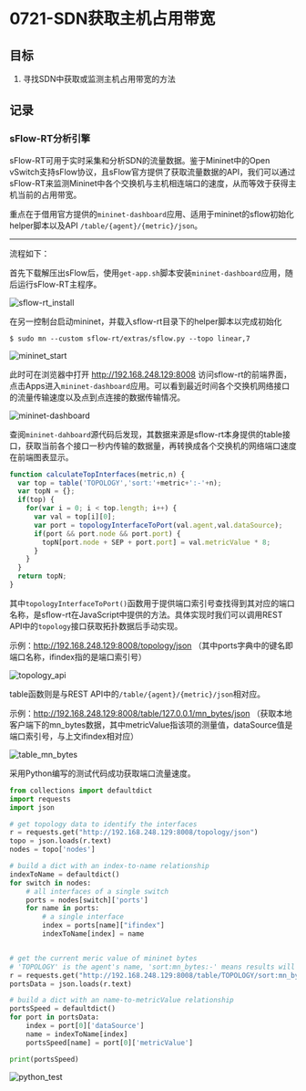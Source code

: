 # 0721-SDN获取主机占用带宽

## 目标
1. 寻找SDN中获取或监测主机占用带宽的方法


## 记录

### sFlow-RT分析引擎

sFlow-RT可用于实时采集和分析SDN的流量数据。鉴于Mininet中的Open vSwitch支持sFlow协议，且sFlow官方提供了获取流量数据的API，我们可以通过sFlow-RT来监测Mininet中各个交换机与主机相连端口的速度，从而等效于获得主机当前的占用带宽。

重点在于借用官方提供的```mininet-dashboard```应用、适用于mininet的sflow初始化helper脚本以及API ```/table/{agent}/{metric}/json```。

---

流程如下：

首先下载解压出sFlow后，使用```get-app.sh```脚本安装```mininet-dashboard```应用，随后运行sFlow-RT主程序。

![sflow-rt_install](./sflow-rt_install.jpg)

在另一控制台启动mininet，并载入sflow-rt目录下的helper脚本以完成初始化

```shell
$ sudo mn --custom sflow-rt/extras/sflow.py --topo linear,7
```

![mininet_start](./mininet_start.jpg)

此时可在浏览器中打开 http://192.168.248.129:8008 访问sflow-rt的前端界面，点击Apps进入```mininet-dashboard```应用。可以看到最近时间各个交换机网络接口的流量传输速度以及点到点连接的数据传输情况。

![mininet-dashboard](./mininet-dashboard.jpg)

查阅```mininet-dahboard```源代码后发现，其数据来源是sflow-rt本身提供的table接口，获取当前各个接口一秒内传输的数据量，再转换成各个交换机的网络端口速度在前端图表显示。

```javascript
function calculateTopInterfaces(metric,n) {
  var top = table('TOPOLOGY','sort:'+metric+':-'+n);
  var topN = {};
  if(top) {
    for(var i = 0; i < top.length; i++) {
      var val = top[i][0];
      var port = topologyInterfaceToPort(val.agent,val.dataSource);
      if(port && port.node && port.port) {
        topN[port.node + SEP + port.port] = val.metricValue * 8; 
      }
    }
  }
  return topN; 
}
```

其中```topologyInterfaceToPort()```函数用于提供端口索引号查找得到其对应的端口名称，是sflow-rt在JavaScript中提供的方法。具体实现时我们可以调用REST API中的```topology```接口获取拓扑数据后手动实现。

示例：http://192.168.248.129:8008/topology/json  （其中ports字典中的键名即端口名称，ifindex指的是端口索引号）

![topology_api](./topology_api.jpg)



table函数则是与REST API中的```/table/{agent}/{metric}/json```相对应。

示例：http://192.168.248.129:8008/table/127.0.0.1/mn_bytes/json   （获取本地客户端下的mn_bytes数据，其中metricValue指该项的测量值，dataSource值是端口索引号，与上文ifindex相对应）

![table_mn_bytes](./table_mn_bytes.jpg)



采用Python编写的测试代码成功获取端口流量速度。

```python
from collections import defaultdict
import requests
import json

# get topology data to identify the interfaces
r = requests.get("http://192.168.248.129:8008/topology/json")
topo = json.loads(r.text)
nodes = topo['nodes']

# build a dict with an index-to-name relationship
indexToName = defaultdict()
for switch in nodes:  
    # all interfaces of a single switch
    ports = nodes[switch]['ports']
    for name in ports:
        # a single interface
        index = ports[name]["ifindex"]
        indexToName[index] = name


# get the current meric value of mininet bytes
# 'TOPOLOGY' is the agent's name, 'sort:mn_bytes:-' means results will be sorted in reverse order
r = requests.get("http://192.168.248.129:8008/table/TOPOLOGY/sort:mn_bytes:-/json")
portsData = json.loads(r.text)

# build a dict with an name-to-metricValue relationship
portsSpeed = defaultdict()
for port in portsData:
    index = port[0]['dataSource']
    name = indexToName[index]
    portsSpeed[name] = port[0]['metricValue']

print(portsSpeed)
```

![python_test](./python_test.jpg)

